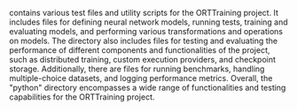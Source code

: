 contains various test files and utility scripts for the ORTTraining project. It includes files for defining neural network models, running tests, training and evaluating models, and performing various transformations and operations on models. The directory also includes files for testing and evaluating the performance of different components and functionalities of the project, such as distributed training, custom execution providers, and checkpoint storage. Additionally, there are files for running benchmarks, handling multiple-choice datasets, and logging performance metrics. Overall, the "python" directory encompasses a wide range of functionalities and testing capabilities for the ORTTraining project.